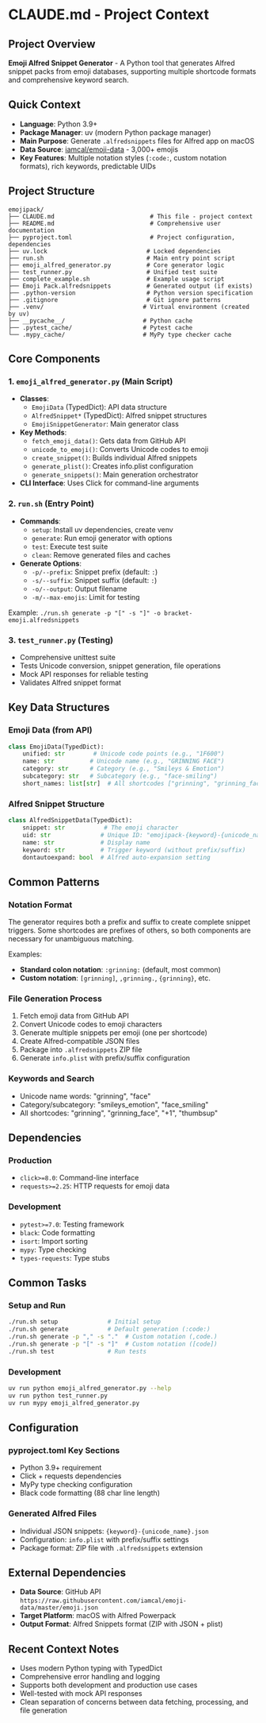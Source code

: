 # CLAUDE.md - Project Context

## Project Overview

**Emoji Alfred Snippet Generator** - A Python tool that generates Alfred snippet packs from emoji databases, supporting multiple shortcode formats and comprehensive keyword search.

## Quick Context

- **Language**: Python 3.9+
- **Package Manager**: uv (modern Python package manager)
- **Main Purpose**: Generate `.alfredsnippets` files for Alfred app on macOS
- **Data Source**: [iamcal/emoji-data](https://github.com/iamcal/emoji-data) - 3,000+ emojis
- **Key Features**: Multiple notation styles (`:code:`, custom notation formats), rich keywords, predictable UIDs

## Project Structure

```
emojipack/
├── CLAUDE.md                           # This file - project context
├── README.md                           # Comprehensive user documentation
├── pyproject.toml                      # Project configuration, dependencies
├── uv.lock                            # Locked dependencies
├── run.sh                             # Main entry point script
├── emoji_alfred_generator.py          # Core generator logic
├── test_runner.py                     # Unified test suite
├── complete_example.sh                # Example usage script
├── Emoji Pack.alfredsnippets          # Generated output (if exists)
├── .python-version                    # Python version specification
├── .gitignore                         # Git ignore patterns
├── .venv/                            # Virtual environment (created by uv)
├── __pycache__/                      # Python cache
├── .pytest_cache/                    # Pytest cache
└── .mypy_cache/                      # MyPy type checker cache
```

## Core Components

### 1. `emoji_alfred_generator.py` (Main Script)
- **Classes**:
  - `EmojiData` (TypedDict): API data structure
  - `AlfredSnippet*` (TypedDict): Alfred snippet structures
  - `EmojiSnippetGenerator`: Main generator class
- **Key Methods**:
  - `fetch_emoji_data()`: Gets data from GitHub API
  - `unicode_to_emoji()`: Converts Unicode codes to emoji
  - `create_snippet()`: Builds individual Alfred snippets
  - `generate_plist()`: Creates info.plist configuration
  - `generate_snippets()`: Main generation orchestrator
- **CLI Interface**: Uses Click for command-line arguments

### 2. `run.sh` (Entry Point)
- **Commands**:
  - `setup`: Install uv dependencies, create venv
  - `generate`: Run emoji generator with options
  - `test`: Execute test suite
  - `clean`: Remove generated files and caches
- **Generate Options**:
  - `-p/--prefix`: Snippet prefix (default: `:`)
  - `-s/--suffix`: Snippet suffix (default: `:`)
  - `-o/--output`: Output filename
  - `-m/--max-emojis`: Limit for testing

Example: `./run.sh generate -p "[" -s "]" -o bracket-emoji.alfredsnippets`

### 3. `test_runner.py` (Testing)
- Comprehensive unittest suite
- Tests Unicode conversion, snippet generation, file operations
- Mock API responses for reliable testing
- Validates Alfred snippet format

## Key Data Structures

### Emoji Data (from API)
```python
class EmojiData(TypedDict):
    unified: str        # Unicode code points (e.g., "1F600")
    name: str          # Unicode name (e.g., "GRINNING FACE")
    category: str      # Category (e.g., "Smileys & Emotion")
    subcategory: str   # Subcategory (e.g., "face-smiling")
    short_names: list[str]  # All shortcodes ["grinning", "grinning_face"]
```

### Alfred Snippet Structure
```python
class AlfredSnippetData(TypedDict):
    snippet: str           # The emoji character
    uid: str              # Unique ID: "emojipack-{keyword}-{unicode_name}"
    name: str             # Display name
    keyword: str          # Trigger keyword (without prefix/suffix)
    dontautoexpand: bool  # Alfred auto-expansion setting
```

## Common Patterns

### Notation Format
The generator requires both a prefix and suffix to create complete snippet triggers. Some shortcodes are prefixes of others, so both components are necessary for unambiguous matching.

Examples:
- **Standard colon notation**: `:grinning:` (default, most common)
- **Custom notation**: `[grinning]`, `,grinning.`, `{grinning}`, etc.

### File Generation Process
1. Fetch emoji data from GitHub API
2. Convert Unicode codes to emoji characters
3. Generate multiple snippets per emoji (one per shortcode)
4. Create Alfred-compatible JSON files
5. Package into `.alfredsnippets` ZIP file
6. Generate `info.plist` with prefix/suffix configuration

### Keywords and Search
- Unicode name words: "grinning", "face"
- Category/subcategory: "smileys_emotion", "face_smiling"
- All shortcodes: "grinning", "grinning_face", "+1", "thumbsup"

## Dependencies

### Production
- `click>=8.0`: Command-line interface
- `requests>=2.25`: HTTP requests for emoji data

### Development
- `pytest>=7.0`: Testing framework
- `black`: Code formatting
- `isort`: Import sorting
- `mypy`: Type checking
- `types-requests`: Type stubs

## Common Tasks

### Setup and Run
```bash
./run.sh setup              # Initial setup
./run.sh generate           # Default generation (:code:)
./run.sh generate -p "," -s "."  # Custom notation (,code.)
./run.sh generate -p "[" -s "]"  # Custom notation ([code])
./run.sh test               # Run tests
```

### Development
```bash
uv run python emoji_alfred_generator.py --help
uv run python test_runner.py
uv run mypy emoji_alfred_generator.py
```

## Configuration

### pyproject.toml Key Sections
- Python 3.9+ requirement
- Click + requests dependencies
- MyPy type checking configuration
- Black code formatting (88 char line length)

### Generated Alfred Files
- Individual JSON snippets: `{keyword}-{unicode_name}.json`
- Configuration: `info.plist` with prefix/suffix settings
- Package format: ZIP file with `.alfredsnippets` extension

## External Dependencies

- **Data Source**: GitHub API `https://raw.githubusercontent.com/iamcal/emoji-data/master/emoji.json`
- **Target Platform**: macOS with Alfred Powerpack
- **Output Format**: Alfred Snippets format (ZIP with JSON + plist)

## Recent Context Notes

- Uses modern Python typing with TypedDict
- Comprehensive error handling and logging
- Supports both development and production use cases
- Well-tested with mock API responses
- Clean separation of concerns between data fetching, processing, and file generation